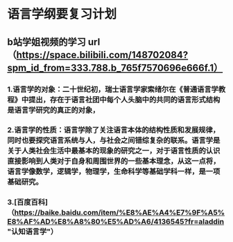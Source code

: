 # 语言学纲要复习计划
## b站学姐视频的学习 url（https://space.bilibili.com/148702084?spm_id_from=333.788.b_765f7570696e666f.1）
 
### 1.语言学的对象：二十世纪初，瑞士语言学家索绪尔在《普通语言学教程》中提出，存在于语言社团中每个人头脑中的共同的语言形式结构是语言学研究的真正的对象，
### 2.语言学的性质：语言学除了关注语言本体的结构性质和发展规律，同时也要探究语言系统与人，与社会之间错综复杂的联系。语言学是关于人类社会生活中最基本的现象的研究之一，对于语言性质的认识直接影响到人类对于自身和周围世界的一些基本理念，从这一点将，语言学像数学，逻辑学，物理学，生命科学等基础学科一样，是一项基础研究。
### 3.[百度百科]（https://baike.baidu.com/item/%E8%AE%A4%E7%9F%A5%E8%AF%AD%E8%A8%80%E5%AD%A6/4136545?fr=aladdin "认知语言学"）
